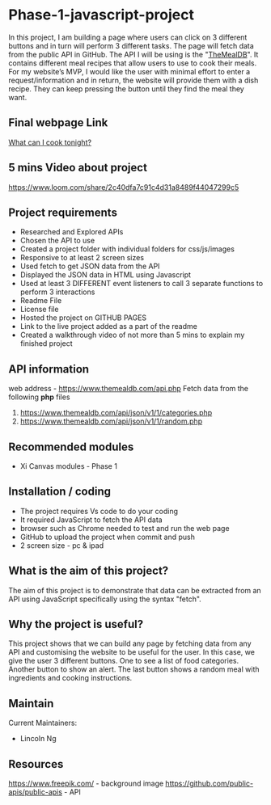 # Phase-1-javascript-project

In this project, I am building a page where users can click on 3 different buttons and in turn will perform 3 different tasks. The page will fetch data from the public API in GitHub.  The API I will be using is the "[TheMealDB](https://www.themealdb.com/api.php)".  It contains different meal recipes that allow users to use to cook their meals.  For my website’s MVP, I would like the user with minimal effort to enter a request/information and in return, the website will provide them with a dish recipe. They can keep pressing the button until they find the meal they want.


## Final webpage Link

[What can I cook tonight?](https://link511.github.io/phase-1-javascript-project/)

## 5 mins Video about project

https://www.loom.com/share/2c40dfa7c91c4d31a8489f44047299c5


## Project requirements

- Researched and Explored APIs
- Chosen the API to use
- Created a project folder with individual folders for css/js/images
- Responsive to at least 2 screen sizes
- Used fetch to get JSON data from the API
- Displayed the JSON data in HTML using Javascript
- Used at least 3 DIFFERENT event listeners to call 3 separate    functions to perform 3 interactions
- Readme File
- License file
- Hosted the project on GITHUB PAGES
- Link to the live project added as a part of the readme
- Created a walkthrough video of not more than 5 mins to explain my    finished project

## API information

web address - https://www.themealdb.com/api.php
Fetch data from the following  **php** files

1. https://www.themealdb.com/api/json/v1/1/categories.php
2. https://www.themealdb.com/api/json/v1/1/random.php

## Recommended modules

-   Xi Canvas modules - Phase 1

## Installation / coding

-   The project requires Vs code to do your coding
-   It required JavaScript to fetch the API data
-   browser such as Chrome needed to test and run the web page
-   GitHub to upload the project when commit and push
-   2 screen size - pc & ipad

## What is the aim of this project?

The aim of this project is to demonstrate that data can be extracted from an API using JavaScript specifically using the syntax "fetch".  

## Why the project is useful?

This project shows that we can build any page by fetching data from any API and customising the website to be useful for the user.  In this case, we give the user 3 different buttons.  One to see a list of food categories.  Another button to show an alert.  The last button shows a random meal with ingredients and cooking instructions.

## Maintain

Current Maintainers:

-   Lincoln Ng

## Resources

https://www.freepik.com/  - background image
https://github.com/public-apis/public-apis - API